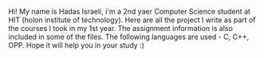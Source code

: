 Hi!
	My name is Hadas Israeli, i'm a 2nd yaer Computer Science student at HIT (holon institute of technology).
	Here are all the project I write as part of the courses I took in my 1st year. 
	The assignment information is also included in some of the files. 
	The following languages are used - C, C++, OPP. 
	Hope it will help you in your study :) 
